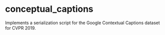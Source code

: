 # conceptual_captions
Implements a serialization script for the Google Contextual Captions dataset for CVPR 2019.
